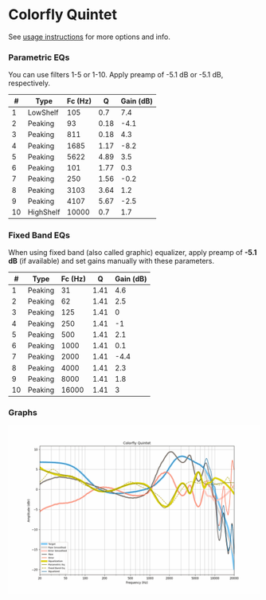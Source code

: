 # Colorfly Quintet
See [usage instructions](https://github.com/jaakkopasanen/AutoEq#usage) for more options and info.

### Parametric EQs
You can use filters 1-5 or 1-10. Apply preamp of -5.1 dB or -5.1 dB, respectively.

|   # | Type      |   Fc (Hz) |    Q |   Gain (dB) |
|-----|-----------|-----------|------|-------------|
|   1 | LowShelf  |       105 | 0.7  |         7.4 |
|   2 | Peaking   |        93 | 0.18 |        -4.1 |
|   3 | Peaking   |       811 | 0.18 |         4.3 |
|   4 | Peaking   |      1685 | 1.17 |        -8.2 |
|   5 | Peaking   |      5622 | 4.89 |         3.5 |
|   6 | Peaking   |       101 | 1.77 |         0.3 |
|   7 | Peaking   |       250 | 1.56 |        -0.2 |
|   8 | Peaking   |      3103 | 3.64 |         1.2 |
|   9 | Peaking   |      4107 | 5.67 |        -2.5 |
|  10 | HighShelf |     10000 | 0.7  |         1.7 |

### Fixed Band EQs
When using fixed band (also called graphic) equalizer, apply preamp of **-5.1 dB** (if available) and set gains manually with these parameters.

|   # | Type    |   Fc (Hz) |    Q |   Gain (dB) |
|-----|---------|-----------|------|-------------|
|   1 | Peaking |        31 | 1.41 |         4.6 |
|   2 | Peaking |        62 | 1.41 |         2.5 |
|   3 | Peaking |       125 | 1.41 |         0   |
|   4 | Peaking |       250 | 1.41 |        -1   |
|   5 | Peaking |       500 | 1.41 |         2.1 |
|   6 | Peaking |      1000 | 1.41 |         0.1 |
|   7 | Peaking |      2000 | 1.41 |        -4.4 |
|   8 | Peaking |      4000 | 1.41 |         2.3 |
|   9 | Peaking |      8000 | 1.41 |         1.8 |
|  10 | Peaking |     16000 | 1.41 |         3   |

### Graphs
![](./Colorfly%20Quintet.png)
